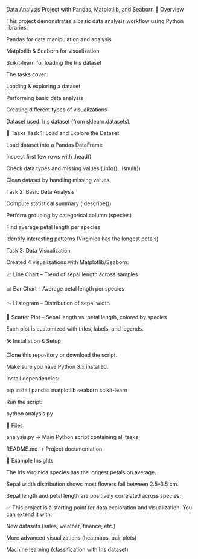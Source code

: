 Data Analysis Project with Pandas, Matplotlib, and Seaborn
📌 Overview

This project demonstrates a basic data analysis workflow using Python libraries:

Pandas for data manipulation and analysis

Matplotlib & Seaborn for visualization

Scikit-learn for loading the Iris dataset

The tasks cover:

Loading & exploring a dataset

Performing basic data analysis

Creating different types of visualizations

Dataset used: Iris dataset (from sklearn.datasets).

🚀 Tasks
Task 1: Load and Explore the Dataset

Load dataset into a Pandas DataFrame

Inspect first few rows with .head()

Check data types and missing values (.info(), .isnull())

Clean dataset by handling missing values

Task 2: Basic Data Analysis

Compute statistical summary (.describe())

Perform grouping by categorical column (species)

Find average petal length per species

Identify interesting patterns (Virginica has the longest petals)

Task 3: Data Visualization

Created 4 visualizations with Matplotlib/Seaborn:

📈 Line Chart – Trend of sepal length across samples

📊 Bar Chart – Average petal length per species

📉 Histogram – Distribution of sepal width

🔵 Scatter Plot – Sepal length vs. petal length, colored by species

Each plot is customized with titles, labels, and legends.

🛠️ Installation & Setup

Clone this repository or download the script.

Make sure you have Python 3.x installed.

Install dependencies:

pip install pandas matplotlib seaborn scikit-learn


Run the script:

python analysis.py

📂 Files

analysis.py → Main Python script containing all tasks

README.md → Project documentation

📌 Example Insights

The Iris Virginica species has the longest petals on average.

Sepal width distribution shows most flowers fall between 2.5–3.5 cm.

Sepal length and petal length are positively correlated across species.

✅ This project is a starting point for data exploration and visualization.
You can extend it with:

New datasets (sales, weather, finance, etc.)

More advanced visualizations (heatmaps, pair plots)

Machine learning (classification with Iris dataset)
